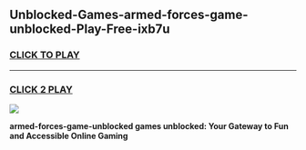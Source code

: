 
## Unblocked-Games-armed-forces-game-unblocked-Play-Free-ixb7u
<h3>
<a href="https://premium76.site?title=armed-forces-game-unblocked&ref=23A">CLICK TO PLAY</a></h3>
<hr>

<h3>
<a href="https://premium76.site?title=armed-forces-game-unblocked&ref=23A">CLICK 2 PLAY</a>
  
</h3>

<a href="https://premium76.site?title=armed-forces-game-unblocked&ref=23A"><img src="https://clearcache.store/games.png"></a>


**armed-forces-game-unblocked games unblocked: Your Gateway to Fun and Accessible Online Gaming**
